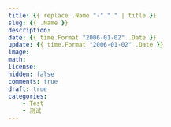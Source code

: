 ```yaml
---
title: {{ replace .Name "-" " " | title }}
slug: {{ .Name }}
description: 
date: {{ time.Format "2006-01-02" .Date }}
update: {{ time.Format "2006-01-02" .Date }}
image: 
math: 
license: 
hidden: false
comments: true
draft: true
categories:
    - Test
    - 测试
---
```

